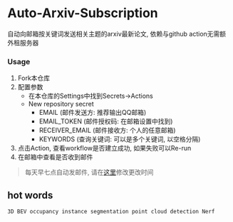 # Auto-Arxiv-Subscription
自动向邮箱按关键词发送相关主题的arxiv最新论文, 依赖与github action无需额外租服务器
### Usage
1. Fork本仓库
2. 配置参数
   - 在本仓库的Settings中找到Secrets->Actions
   - New repository secret
     - EMAIL          (邮件发送方: 推荐输出QQ邮箱)
     - EMAIL_TOKEN    (邮件授权码: 在邮箱设置中找到)
     - RECEIVER_EMAIL (邮件接收方: 个人的任意邮箱)
     - KEYWORDS       (查询关键词: 可以是多个关键词, 以空格分隔)
3. 点击Action, 查看workflow是否建立成功, 如果失败可以Re-run
4. 在邮箱中查看是否收到邮件
> 每天早七点自动发邮件, 请在[这里](https://github.com/JLUtangchuan/Auto-Arxiv-Subscription/blob/main/.github/workflows/actions.yml#L8)修改更改时间


## hot words

```
3D BEV occupancy instance segmentation point cloud detection Nerf
```